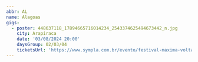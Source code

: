 ```yaml
---
abbr: AL
name: Alagoas
gigs:
  - poster: 448637118_17894665716014234_2543374625494673442_n.jpg
    city: Arapiraca
    date: '03/08/2024 20:00'
    daysGroup: 02/03/04
    ticketsUrl: 'https://www.sympla.com.br/evento/festival-maxima-voltagem/2446327'
---
```


